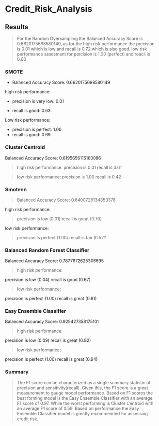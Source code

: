 # Credit_Risk_Analysis

## Results

> For the Random Oversampling the Balanced Accuracy Score is 0.6620175698580149, as for the high risk performance the precision is 0.01 which is low and recall is 0.72 which is also good. low risk performance assesment for percision is 1.00 (perfect) and reacll is 0.60

### SMOTE

* Balanced Accuracy Score: 0.6620175698580149

high risk performance:

* precision is very low: 0.01

* recall is good: 0.63

Low risk performance:

* precision is perfect: 1.00
* recall is good: 0.69

### Cluster Centroid

Balanced Accuracy Score: 0.6195656115160086

> high risk performance:
precision is 0.01
recall is  0.61

> low risk performance:
 precision is  1.00
 recall is  0.42

### Smoteen

>Balanced Accuracy Score: 0.6400726134353378 

high risk performance:

>precision is low (0.01)
>recall is great (0.70)

low risk performance:
>precision is perfect (1.00)
>recall is fair (0.57?

### Balanced Random Forest Classifier

Balanced Accuracy Score: 0.7877672625306695

>high risk performance:

precision is low (0.04)
recall is good (0.67)

>low risk performance:

precision is perfect (1.00)
recall is great (0.91)

### Easy Ensemble Classifier

Balanced Accuracy Score: 0.925427358175101

>high risk performance:

precision is low (0.09)
recall is great (0.92)

>low risk performance:

precision is perfect (1.00)
recall is great (0.94)

### Summary
> The F1 score can be characterized as a single summary statistic of precision and sensitivity(recall). Given this, the F1 score is a great measurement to gauge model performance. Based on F1 scores the best forming model is the Easy Ensemble Classifier with an average F1 score of 0.97. While the worst performing is Cluster Centroid with an average F1 score of 0.59. Based on performance the Easy Ensemble Classifier model is greatly recommended for assessing credit risk.